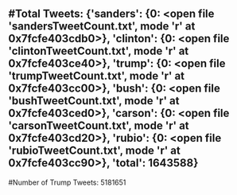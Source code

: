 #Total Tweets: {'sanders': {0: <open file 'sandersTweetCount.txt', mode 'r' at 0x7fcfe403cdb0>}, 'clinton': {0: <open file 'clintonTweetCount.txt', mode 'r' at 0x7fcfe403ce40>}, 'trump': {0: <open file 'trumpTweetCount.txt', mode 'r' at 0x7fcfe403cc00>}, 'bush': {0: <open file 'bushTweetCount.txt', mode 'r' at 0x7fcfe403ced0>}, 'carson': {0: <open file 'carsonTweetCount.txt', mode 'r' at 0x7fcfe403cd20>}, 'rubio': {0: <open file 'rubioTweetCount.txt', mode 'r' at 0x7fcfe403cc90>}, 'total': 1643588} 
---
#Number of Trump Tweets: 5181651